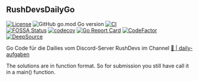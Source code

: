 ## RushDevsDailyGo

<!-- [![Go Reference](https://pkg.go.dev/badge/github.com/Synertry/RushDevsDailyGo.svg)](https://pkg.go.dev/github.com/Synertry/RushDevsDailyGo) -->
[![License](https://img.shields.io/badge/License-Boost_1.0-lightblue.svg)](https://www.boost.org/LICENSE_1_0.txt)
![GitHub go.mod Go version](https://img.shields.io/github/go-mod/go-version/Synertry/RushDevsDailyGo?logo=Go)
[![CI](https://github.com/Synertry/RushDevsDailyGo/actions/workflows/ci.yaml/badge.svg?branch=staging)](https://github.com/Synertry/RushDevsDailyGo/actions/workflows?query%3ACI)
<br>
[![FOSSA Status](https://app.fossa.com/api/projects/git%2Bgithub.com%2FSynertry%2FRushDevsDailyGo.svg?type=shield)](https://app.fossa.com/projects/git%2Bgithub.com%2FSynertry%2FRushDevsDailyGo?ref=badge_shield)
[![codecov](https://codecov.io/gh/Synertry/RushDevsDailyGo/branch/staging/graph/badge.svg?token=YGEVWAPDKZ)](https://codecov.io/gh/Synertry/RushDevsDailyGo)
[![Go Report Card](https://goreportcard.com/badge/github.com/Synertry/RushDevsDailyGo)](https://goreportcard.com/report/github.com/Synertry/RushDevsDailyGo)
[![CodeFactor](https://www.codefactor.io/repository/github/synertry/rushdevsdailygo/badge)](https://www.codefactor.io/repository/github/synertry/rushdevsdailygo)
[![DeepSource](https://deepsource.io/gh/Synertry/RushDevsDailyGo.svg/?label=active+issues&show_trend=true&token=A5DevG3b4Ave2H8Cu6tliGkF)](https://deepsource.io/gh/Synertry/RushDevsDailyGo/?ref=repository-badge)

Go Code für die Dailies vom Discord-Server RushDevs im Channel [🧠 | daily-aufgaben](https://discord.com/channels/943265457727766608/1018218760089378828)

The solutions are in function format. So for submission you still have call it in a main() function.
